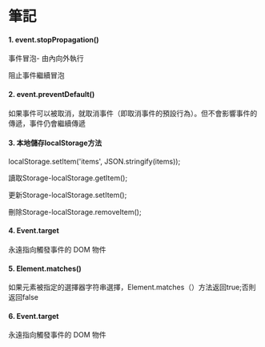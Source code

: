 <h1><b>筆記</b></h1>

<h4><b>1. event.stopPropagation()</b></h4>
<p>事件冒泡- 由內向外執行</p>
<p>阻止事件繼續冒泡</p>

<h4><b>2. event.preventDefault()</b></h4>
<p>如果事件可以被取消，就取消事件（即取消事件的預設行為）。但不會影響事件的傳遞，事件仍會繼續傳遞</p>

<h4><b>3. 本地儲存localStorage方法</b></h4>
<p>localStorage.setItem('items', JSON.stringify(items));</p>
<p>讀取Storage-localStorage.getItem();</p>
<p>更新Storage-localStorage.setItem();</p>
<p>刪除Storage-localStorage.removeItem();</p>

<h4><b>4. Event.target</b></h4>
<p>永遠指向觸發事件的 DOM 物件</p>

<h4><b>5. Element.matches()</b></h4>
<p>如果元素被指定的選擇器字符串選擇，Element.matches（）方法返回true;否則返回false</p>

<h4><b>6. Event.target</b></h4>
<p>永遠指向觸發事件的 DOM 物件</p>
